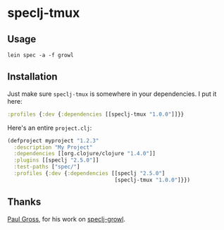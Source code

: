 # speclj-tmux

## Usage

```
lein spec -a -f growl
```

## Installation

Just make sure `speclj-tmux` is somewhere in your dependencies. I put it here:

```clj
:profiles {:dev {:dependencies [[speclj-tmux "1.0.0"]]}}
```

Here's an entire `project.clj`:

```clj
(defproject myproject "1.2.3"
  :description "My Project"
  :dependencies [[org.clojure/clojure "1.4.0"]]
  :plugins [[speclj "2.5.0"]]
  :test-paths ["spec/"]
  :profiles {:dev {:dependencies [[speclj "2.5.0"]
                                  [speclj-tmux "1.0.0"]}})
```

## Thanks

[Paul Gross](https://github.com/pgr0ss), for his work on [speclj-growl](https://github.com/pgr0ss/speclj-growl).
